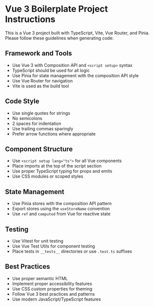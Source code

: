 <!-- Use this file to provide workspace-specific custom instructions to Copilot. For more details, visit https://code.visualstudio.com/docs/copilot/copilot-customization#_use-a-githubcopilotinstructionsmd-file -->

# Vue 3 Boilerplate Project Instructions

This is a Vue 3 project built with TypeScript, Vite, Vue Router, and Pinia. Please follow these guidelines when generating code:

## Framework and Tools
- Use Vue 3 with Composition API and `<script setup>` syntax
- TypeScript should be used for all logic
- Use Pinia for state management with the composition API style
- Use Vue Router for navigation
- Vite is used as the build tool

## Code Style
- Use single quotes for strings
- No semicolons
- 2 spaces for indentation
- Use trailing commas sparingly
- Prefer arrow functions where appropriate

## Component Structure
- Use `<script setup lang="ts">` for all Vue components
- Place imports at the top of the script section
- Use proper TypeScript typing for props and emits
- Use CSS modules or scoped styles

## State Management
- Use Pinia stores with the composition API pattern
- Export stores using the `useStoreName` convention
- Use `ref` and `computed` from Vue for reactive state

## Testing
- Use Vitest for unit testing
- Use Vue Test Utils for component testing
- Place tests in `__tests__` directories or use `.test.ts` suffixes

## Best Practices
- Use proper semantic HTML
- Implement proper accessibility features
- Use CSS custom properties for theming
- Follow Vue 3 best practices and patterns
- Use modern JavaScript/TypeScript features
